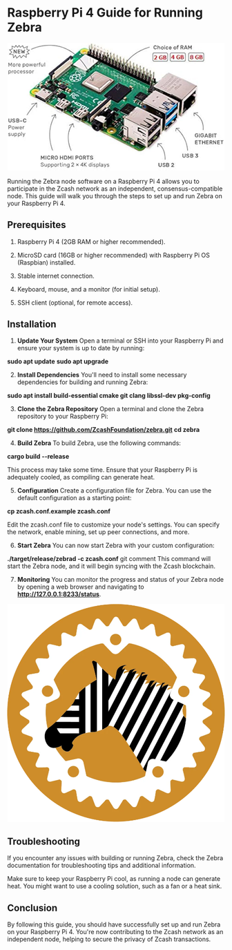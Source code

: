 # Raspberry Pi 4 Guide for Running Zebra

![Raspberry pi4](assets/41cDz-BqefL._AC_UF894,1000_QL80_.png)

Running the Zebra node software on a Raspberry Pi 4 allows you to participate in the Zcash network as an independent, consensus-compatible node. This guide will walk you through the steps to set up and run Zebra on your Raspberry Pi 4.

## Prerequisites

1. Raspberry Pi 4 (2GB RAM or higher recommended).

2. MicroSD card (16GB or higher recommended) with Raspberry Pi OS (Raspbian) installed.

3. Stable internet connection.

4. Keyboard, mouse, and a monitor (for initial setup).

5. SSH client (optional, for remote access).

## Installation

1. __Update Your System__
Open a terminal or SSH into your Raspberry Pi and ensure your system is up to date by running:

__sudo apt update__
__sudo apt upgrade__

2. __Install Dependencies__
You'll need to install some necessary dependencies for building and running Zebra:

__sudo apt install build-essential cmake git clang libssl-dev pkg-config__

3. __Clone the Zebra Repository__
Open a terminal and clone the Zebra repository to your Raspberry Pi:

__git clone https://github.com/ZcashFoundation/zebra.git__
__cd zebra__

4. __Build Zebra__
To build Zebra, use the following commands:

__cargo build --release__

This process may take some time. Ensure that your Raspberry Pi is adequately cooled, as compiling can generate heat.

5. __Configuration__
Create a configuration file for Zebra. You can use the default configuration as a starting point:

__cp zcash.conf.example zcash.conf__

Edit the zcash.conf file to customize your node's settings. You can specify the network, enable mining, set up peer connections, and more.

6. __Start Zebra__
You can now start Zebra with your custom configuration:

__./target/release/zebrad -c zcash.conf__
git comment 
This command will start the Zebra node, and it will begin syncing with the Zcash blockchain.

7. __Monitoring__
You can monitor the progress and status of your Zebra node by opening a web browser and navigating to __http://127.0.0.1:8233/status__.

![Zebra logo](assets/daeacb227c9b3a9e448d6e0e61f9641e9b233b80.png)

## Troubleshooting

If you encounter any issues with building or running Zebra, check the Zebra documentation for troubleshooting tips and additional information.

Make sure to keep your Raspberry Pi cool, as running a node can generate heat. You might want to use a cooling solution, such as a fan or a heat sink.

## Conclusion

By following this guide, you should have successfully set up and run Zebra on your Raspberry Pi 4. You're now contributing to the Zcash network as an independent node, helping to secure the privacy of Zcash transactions.